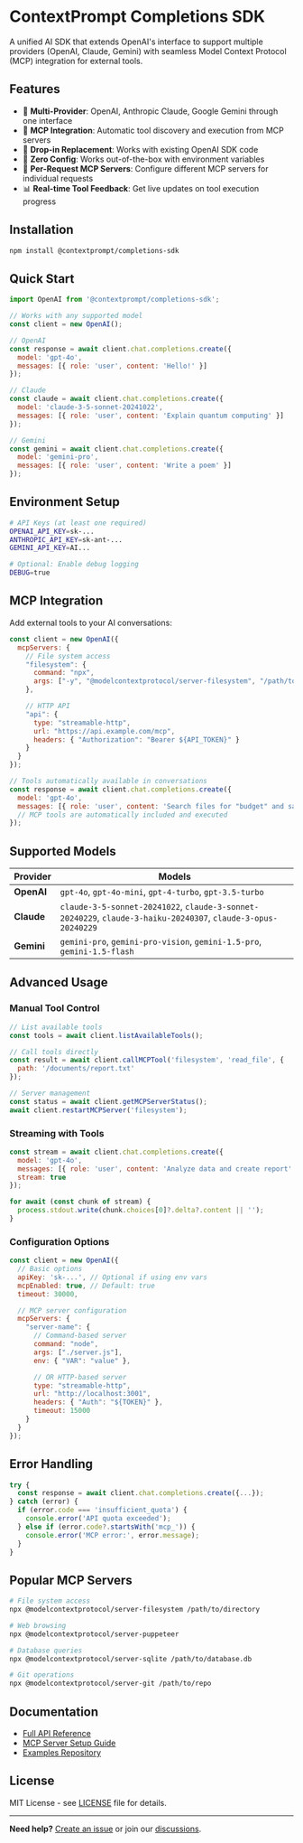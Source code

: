 # ContextPrompt Completions SDK

A unified AI SDK that extends OpenAI's interface to support multiple providers (OpenAI, Claude, Gemini) with seamless Model Context Protocol (MCP) integration for external tools.

## Features

- 🔄 **Multi-Provider**: OpenAI, Anthropic Claude, Google Gemini through one interface
- 🔌 **MCP Integration**: Automatic tool discovery and execution from MCP servers
- 🎯 **Drop-in Replacement**: Works with existing OpenAI SDK code
- 🚀 **Zero Config**: Works out-of-the-box with environment variables
- 🔧 **Per-Request MCP Servers**: Configure different MCP servers for individual requests
- 📊 **Real-time Tool Feedback**: Get live updates on tool execution progress

## Installation

```bash
npm install @contextprompt/completions-sdk
```

## Quick Start

```javascript
import OpenAI from '@contextprompt/completions-sdk';

// Works with any supported model
const client = new OpenAI();

// OpenAI
const response = await client.chat.completions.create({
  model: 'gpt-4o',
  messages: [{ role: 'user', content: 'Hello!' }]
});

// Claude
const claude = await client.chat.completions.create({
  model: 'claude-3-5-sonnet-20241022',
  messages: [{ role: 'user', content: 'Explain quantum computing' }]
});

// Gemini
const gemini = await client.chat.completions.create({
  model: 'gemini-pro',
  messages: [{ role: 'user', content: 'Write a poem' }]
});
```

## Environment Setup

```bash
# API Keys (at least one required)
OPENAI_API_KEY=sk-...
ANTHROPIC_API_KEY=sk-ant-...
GEMINI_API_KEY=AI...

# Optional: Enable debug logging
DEBUG=true
```

## MCP Integration

Add external tools to your AI conversations:

```javascript
const client = new OpenAI({
  mcpServers: {
    // File system access
    "filesystem": {
      command: "npx",
      args: ["-y", "@modelcontextprotocol/server-filesystem", "/path/to/docs"]
    },

    // HTTP API
    "api": {
      type: "streamable-http",
      url: "https://api.example.com/mcp",
      headers: { "Authorization": "Bearer ${API_TOKEN}" }
    }
  }
});

// Tools automatically available in conversations
const response = await client.chat.completions.create({
  model: 'gpt-4o',
  messages: [{ role: 'user', content: 'Search files for "budget" and save summary' }]
  // MCP tools are automatically included and executed
});
```

## Supported Models

| Provider | Models |
|----------|--------|
| **OpenAI** | `gpt-4o`, `gpt-4o-mini`, `gpt-4-turbo`, `gpt-3.5-turbo` |
| **Claude** | `claude-3-5-sonnet-20241022`, `claude-3-sonnet-20240229`, `claude-3-haiku-20240307`, `claude-3-opus-20240229` |
| **Gemini** | `gemini-pro`, `gemini-pro-vision`, `gemini-1.5-pro`, `gemini-1.5-flash` |

## Advanced Usage

### Manual Tool Control

```javascript
// List available tools
const tools = await client.listAvailableTools();

// Call tools directly
const result = await client.callMCPTool('filesystem', 'read_file', {
  path: '/documents/report.txt'
});

// Server management
const status = await client.getMCPServerStatus();
await client.restartMCPServer('filesystem');
```

### Streaming with Tools

```javascript
const stream = await client.chat.completions.create({
  model: 'gpt-4o',
  messages: [{ role: 'user', content: 'Analyze data and create report' }],
  stream: true
});

for await (const chunk of stream) {
  process.stdout.write(chunk.choices[0]?.delta?.content || '');
}
```

### Configuration Options

```javascript
const client = new OpenAI({
  // Basic options
  apiKey: 'sk-...', // Optional if using env vars
  mcpEnabled: true, // Default: true
  timeout: 30000,

  // MCP server configuration
  mcpServers: {
    "server-name": {
      // Command-based server
      command: "node",
      args: ["./server.js"],
      env: { "VAR": "value" },

      // OR HTTP-based server
      type: "streamable-http",
      url: "http://localhost:3001",
      headers: { "Auth": "${TOKEN}" },
      timeout: 15000
    }
  }
});
```

## Error Handling

```javascript
try {
  const response = await client.chat.completions.create({...});
} catch (error) {
  if (error.code === 'insufficient_quota') {
    console.error('API quota exceeded');
  } else if (error.code?.startsWith('mcp_')) {
    console.error('MCP error:', error.message);
  }
}
```

## Popular MCP Servers

```bash
# File system access
npx @modelcontextprotocol/server-filesystem /path/to/directory

# Web browsing
npx @modelcontextprotocol/server-puppeteer

# Database queries
npx @modelcontextprotocol/server-sqlite /path/to/database.db

# Git operations
npx @modelcontextprotocol/server-git /path/to/repo
```

## Documentation

- [Full API Reference](https://github.com/contextprompt/completions-sdk/docs)
- [MCP Server Setup Guide](https://github.com/contextprompt/completions-sdk/docs/mcp-setup)
- [Examples Repository](https://github.com/contextprompt/completions-sdk-examples)

## License

MIT License - see [LICENSE](LICENSE) file for details.

---

**Need help?** [Create an issue](https://github.com/contextprompt/completions-sdk/issues) or join our [discussions](https://github.com/contextprompt/completions-sdk/discussions).
